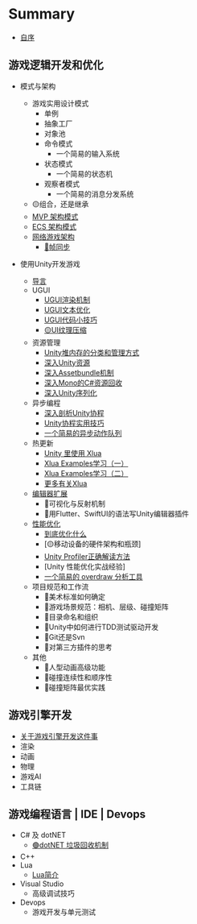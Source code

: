 # Summary

* [自序](README.md)

## 游戏逻辑开发和优化
* 模式与架构
  * 游戏实用设计模式
    * 单例
    * 抽象工厂
    * 对象池
    * 命令模式
      * 一个简易的输入系统
    * 状态模式
      * 一个简易的状态机
    * 观察者模式
      * 一个简易的消息分发系统
  * 🟡组合，还是继承
  * [MVP 架构模式](GameLogic/Pattern/MVP.md)
  * [ECS 架构模式](GameLogic/Pattern/ECS.md)
  * [网络游戏架构](GameLogic/Network/README.md)
    * [🔴帧同步](GameLogic/Network/FrameLockStepSync.md)

* 使用Unity开发游戏
  * [导言](GameLogic/Unity/README.md)
  * UGUI
    * [UGUI渲染机制](GameLogic/Unity/UGUI/UGUIRenderSystem.md)
    * [UGUI文本优化](GameLogic/Unity/UGUI/UGUIOptimization_TextFont.md)
    * [UGUI代码小技巧](GameLogic/Unity/UGUI/UGUITipsOnHowTo.md)
    * [🟡UI纹理压缩](GameLogic/Unity/UGUI/UGUIOptimization_TextureCompression.md)
  * 资源管理
    * [Unity堆内存的分类和管理方式](GameLogic/Unity/Asset/README.md)
    * [深入Unity资源](GameLogic/Unity/Asset/DiveIntoUnityAsset.md)
    * [深入Assetbundle机制](GameLogic/Unity/Asset/DiveIntoAssetBundle.md)
    * [深入Mono的C\#资源回收](GameLogic/Unity/Asset/DiveIntoMonoCsharpGC.md)
    * [深入Unity序列化](GameLogic/Unity/Asset/DiveIntoUnitySerialization.md)
  * 异步编程
    * [深入剖析Unity协程](GameLogic/Unity/Coroutine/DiveIntoUnityCoroutine.md)
    * [Unity协程实用技巧](GameLogic/Unity/Coroutine/CodeHappilyWithUnityCoroutine.md)
    * [一个简易的异步动作队列](GameLogic/Unity/Coroutine/CreateUsefulActionSequence.md)
  * 热更新
    * [Unity 里使用 Xlua](Lua/Xlua/CodeHappierWithXlua.md)
    * [Xlua Examples学习（一）](Lua/Xlua/XluaExampleNotes.md)
    * [Xlua Examples学习（二）](Lua/Xlua/XluaExampleNotes02.md)
    * [更多有关Xlua](Lua/Xlua/XluaMoreInfo.md)
  * [编辑器扩展](GameLogic/Unity/EditorExtension/README.md)
    * 🔴可视化与反射机制
    * 🔴用Flutter、SwiftUI的语法写Unity编辑器插件
  * [性能优化](GameLogic/Unity/PerformanceOptimizition/README.md)
    * [到底优化什么](GameLogic/Unity/PerformanceOptimizition/WhatToOptimize.md)
    * [🟡移动设备的硬件架构和瓶颈]
    * [Unity Profiler正确解读方法](GameLogic/Unity/PerformanceOptimizition/HowToUseProfilerCorrectly.md)
    * [Unity 性能优化实战经验]
    * [一个简易的 overdraw 分析工具](GameLogic/Unity/PerformanceOptimizition/CreateUsefulOverdrawIndicator.md)
  * 项目规范和工作流
    * 🔴美术标准如何确定
    * 🔴游戏场景规范：相机、层级、碰撞矩阵
    * 🔴目录命名和组织
    * 🔴Unity中如何进行TDD测试驱动开发
    * 🔴Git还是Svn
    * 🔴对第三方插件的思考
  * 其他  
    * 🔴人型动画高级功能
    * 🔴碰撞连续性和顺序性
    * 🔴碰撞矩阵最优实践


## 游戏引擎开发
* [关于游戏引擎开发这件事](GameEngine/AboutGameEngine.md)
* 渲染
* 动画
* 物理
* 游戏AI
* 工具链

## 游戏编程语言 | IDE | Devops

* C# 及 dotNET
  * [🟢dotNET 垃圾回收机制](DotNet/dotNetGC.md)
* C++
* Lua
  * [Lua简介](Lua/Lang/LuaNotes.md)
* Visual Studio
  * 高级调试技巧
* Devops
  * 游戏开发与单元测试
